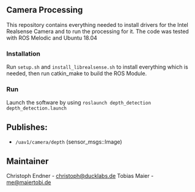 ## Camera Processing

This repository contains everything needed to install drivers for the Intel Realsense Camera and to run the processing for it. 
The code was tested with ROS Melodic and Ubuntu 18.04

### Installation
Run `setup.sh` and `install_librealsense.sh` to install everything which is needed, then run catkin_make to build the ROS Module. 

### Run
Launch the software by using `roslaunch depth_detection depth_detection.launch`


## Publishes:
* `/uav1/camera/depth` (sensor_msgs::Image)

## Maintainer
Christoph Endner - christoph@ducklabs.de
Tobias Maier - me@maiertobi.de
